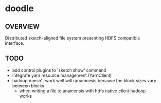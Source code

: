 # doodle
## OVERVIEW
Distributed sketch-aligned file system presenting HDFS compatible interface.

## TODO
- add control plugins to 'sketch show' command
- integrate yarn resource management (YarnClient)
- hadoop doesn't work well with anamnesis because the block sizes vary between blocks
    - when writing a file to anamensis with hdfs native client hadoop works
